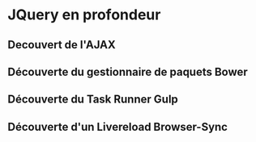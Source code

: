 JQuery en profondeur
==========================

## Decouvert de l'AJAX


## Découverte du gestionnaire de paquets Bower


## Découverte du Task Runner Gulp


## Découverte d'un Livereload Browser-Sync



